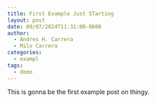 ```yaml
---
title: First Example Just STarting
layout: post
date: 09/07/2024T11:31:00-0600
author:
  - Andres H. Carrera
  - Milo Carrera
categories:
  - exampl
tags:
  - demo
---
```

This is gonna be the first example post on thingy.
